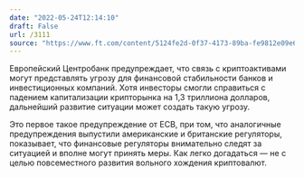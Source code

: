 ```yaml
---
date: "2022-05-24T12:14:10"
draft: False
url: /3111
source: "https://www.ft.com/content/5124fe2d-0f37-4173-89ba-fe9812e09e67"
---
```


Европейский Центробанк предупреждает, что связь с криптоактивами могут представлять угрозу для финансовой стабильности банков и инвестиционных компаний. Хотя инвесторы смогли справиться с падением капитализации крипторынка на 1,3 триллиона долларов, дальнейший развитие ситуации может создать такую угрозу.

Это первое такое предупреждение от ECB, при том, что аналогичные предупреждения выпустили американские и британские регуляторы, показывает, что финансовые регуляторы внимательно следят за ситуацией и вполне могут принять меры. Как легко догадаться — не с целью повсеместного развития вольного хождения криптовалют.
